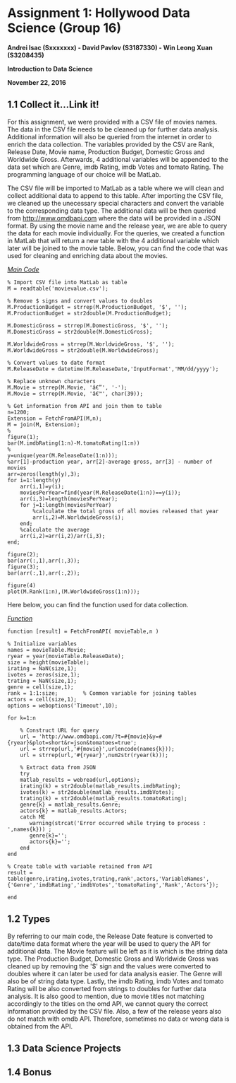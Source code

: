 Assignment 1: Hollywood Data Science (Group 16)
===============================================

**Andrei Isac (Sxxxxxxx) - David Pavlov (S3187330) - Win Leong Xuan (S3208435)**

**Introduction to Data Science**

**November 22, 2016**


1.1 Collect it...Link it!
-------------------------
For this assignment, we were provided with a CSV file of movies names. The data in the CSV file needs to be cleaned up for further data analysis. Additional information will also be queried from the internet in order to enrich the data collection. The variables provided by the CSV are Rank, Release Date, Movie name, Production Budget, Domestic Gross and Worldwide Gross. Afterwards, 4 additional variables will be appended to the data set which are Genre, imdb Rating, imdb Votes and tomato Rating. The programming language of our choice will be MatLab.

The CSV file will be imported to MatLab as a table where we will clean and collect additional data to append to this table. After importing the CSV file, we cleaned up the unecessary special characters and convert the variable to the corresponding data type. The additional data will be then queried from http://www.omdbapi.com where the data will be provided in a JSON format. By using the movie name and the release year, we are able to query the data for each movie individually. For the queries, we created a function in MatLab that will return a new table with the 4 additional variable which later will be joined to the movie table. Below, you can find the code that was used for cleaning and enriching data about the movies. 

[*Main Code*](Assign1.m)
~~~~
% Import CSV file into MatLab as table
M = readtable('movievalue.csv');

% Remove $ signs and convert values to doubles
M.ProductionBudget = strrep(M.ProductionBudget, '$', '');
M.ProductionBudget = str2double(M.ProductionBudget);

M.DomesticGross = strrep(M.DomesticGross, '$', '');
M.DomesticGross = str2double(M.DomesticGross);

M.WorldwideGross = strrep(M.WorldwideGross, '$', '');
M.WorldwideGross = str2double(M.WorldwideGross);

% Convert values to date format
M.ReleaseDate = datetime(M.ReleaseDate,'InputFormat','MM/dd/yyyy');

% Replace unknown characters
M.Movie = strrep(M.Movie, 'â€”', '-');
M.Movie = strrep(M.Movie, 'â€™', char(39));

% Get information from API and join them to table
n=1200;
Extension = FetchFromAPI(M,n);
M = join(M, Extension);
%
figure(1);
bar(M.imdbRating(1:n)-M.tomatoRating(1:n))
% 
y=unique(year(M.ReleaseDate(1:n)));
%arr[1]-production year, arr[2]-average gross, arr[3] - number of movies
arr=zeros(length(y),3);
for i=1:length(y)
    arr(i,1)=y(i);
    moviesPerYear=find(year(M.ReleaseDate(1:n))==y(i));
    arr(i,3)=length(moviesPerYear);
    for j=1:length(moviesPerYear)
        %calculate the total gross of all movies released that year
        arr(i,2)=M.WorldwideGross(i);
    end;
    %calculate the average
    arr(i,2)=arr(i,2)/arr(i,3);
end;

figure(2);
bar(arr(:,1),arr(:,3));
figure(3);
bar(arr(:,1),arr(:,2));

figure(4)
plot(M.Rank(1:n),(M.WorldwideGross(1:n)));
~~~~

Here below, you can find the function used for data collection.

[*Function*](FetchFromAPI.m)
~~~~
function [result] = FetchFromAPI( movieTable,n )

% Initialize variables
names = movieTable.Movie;
ryear = year(movieTable.ReleaseDate);
size = height(movieTable);
irating = NaN(size,1);
ivotes = zeros(size,1);
trating = NaN(size,1);
genre = cell(size,1);
rank = 1:1:size;        % Common variable for joining tables
actors = cell(size,1);
options = weboptions('Timeout',10);

for k=1:n
    
    % Construct URL for query
    url = 'http://www.omdbapi.com/?t=#{movie}&y=#{ryear}&plot=short&r=json&tomatoes=true'; 
    url = strrep(url,'#{movie}',urlencode(names{k}));
    url = strrep(url,'#{ryear}',num2str(ryear(k)));
    
    % Extract data from JSON
    try
    matlab_results = webread(url,options); 
    irating(k) = str2double(matlab_results.imdbRating);
    ivotes(k) = str2double(matlab_results.imdbVotes);
    trating(k) = str2double(matlab_results.tomatoRating);
    genre{k} = matlab_results.Genre;
    actors{k} = matlab_results.Actors;
    catch ME
       warning(strcat('Error occurred while trying to process : ',names{k})) ;
       genre{k}=''; 
       actors{k}='';
    end 
end

% Create table with variable retained from API
result = table(genre,irating,ivotes,trating,rank',actors,'VariableNames',{'Genre','imdbRating','imdbVotes','tomatoRating','Rank','Actors'});

end
~~~~

1.2 Types
---------
By referring to our main code, the Release Date feature is converted to date/time data format where the year will be used to query the API for additional data. The Movie feature will be left as it is which is the string data type. The Production Budget, Domestic Gross and Worldwide Gross was cleaned up by removing the '$' sign and the values were converted to doubles where it can later be used for data analysis easier. The Genre will also be of string data type. Lastly, the imdb Rating, imdb Votes and tomato Rating will be also converted from strings to doubles for further data analysis. It is also good to mention, due to movie titles not matching accordingly to the titles on the omd API, we cannot query the correct information provided by the CSV file. Also, a few of the release years also do not match with omdb API. Therefore, sometimes no data or wrong data is obtained from the API.

1.3 Data Science Projects
-------------------------

1.4 Bonus
---------

